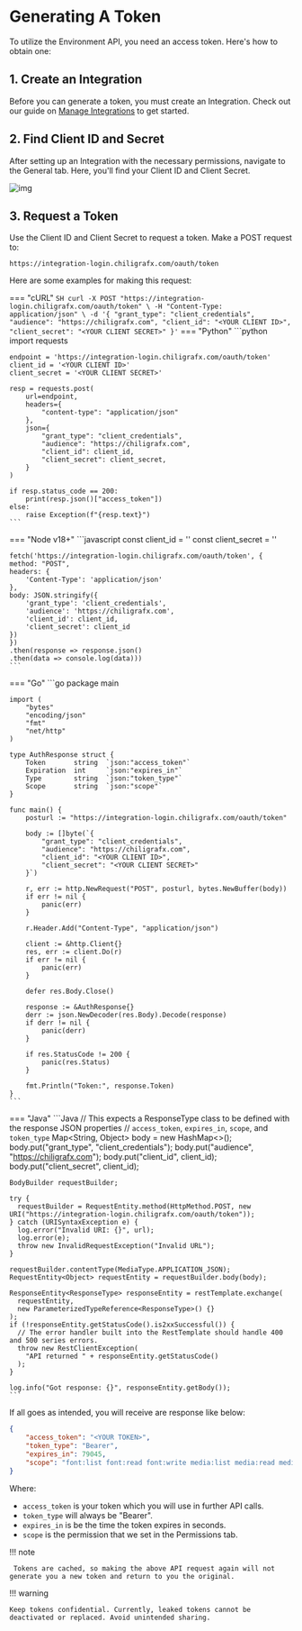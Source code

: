 # Generating A Token

To utilize the Environment API, you need an access token. Here's how to obtain one:

## 1. Create an Integration

Before you can generate a token, you must create an Integration. Check out our guide on [Manage Integrations](/CHILI-GraFx/guides/integrations/) to get started. 

## 2. Find Client ID and Secret

After setting up an Integration with the necessary permissions, navigate to the General tab. Here, you'll find your Client ID and Client Secret.

![img](img)

## 3. Request a Token
Use the Client ID and Client Secret to request a token. Make a POST request to:

```
https://integration-login.chiligrafx.com/oauth/token
```

Here are some examples for making this request:

=== "cURL"
    ``` SH
    curl -X POST "https://integration-login.chiligrafx.com/oauth/token" \
     -H "Content-Type: application/json" \
     -d '{
         "grant_type": "client_credentials",
         "audience": "https://chiligrafx.com",
         "client_id": "<YOUR CLIENT ID>",
         "client_secret": "<YOUR CLIENT SECRET>"
     }'
    ```
=== "Python"
    ```python
    import requests

    endpoint = 'https://integration-login.chiligrafx.com/oauth/token'
    client_id = '<YOUR CLIENT ID>'
    client_secret = '<YOUR CLIENT SECRET>'

    resp = requests.post(
        url=endpoint,
        headers={
            "content-type": "application/json"
        },
        json={
            "grant_type": "client_credentials",
            "audience": "https://chiligrafx.com",
            "client_id": client_id,
            "client_secret": client_secret,
        }
    )

    if resp.status_code == 200:
        print(resp.json()["access_token"])
    else:
        raise Exception(f"{resp.text}")
    ```
=== "Node v18+"
    ```javascript
    const client_id = '<YOUR CLIENT ID>'
    const client_secret = '<YOUR CLIENT SECRET>'

    fetch('https://integration-login.chiligrafx.com/oauth/token', {
    method: "POST",
    headers: {
        'Content-Type': 'application/json'
    },
    body: JSON.stringify({
        'grant_type': 'client_credentials',
        'audience': 'https://chiligrafx.com',
        'client_id': client_id,
        'client_secret': client_id
    })
    })
    .then(response => response.json()
    .then(data => console.log(data)))
    ```
=== "Go"
    ```go
    package main

    import (
        "bytes"
        "encoding/json"
        "fmt"
        "net/http"
    )

    type AuthResponse struct {
        Token		string  `json:"access_token"`
        Expiration	int 	`json:"expires_in"`
        Type	    string  `json:"token_type"`
        Scope		string  `json:"scope"`
    }

    func main() {
        posturl := "https://integration-login.chiligrafx.com/oauth/token"

        body := []byte(`{
            "grant_type": "client_credentials",
            "audience": "https://chiligrafx.com",
            "client_id": "<YOUR CLIENT ID>",
            "client_secret": "<YOUR CLIENT SECRET>"
        }`)

        r, err := http.NewRequest("POST", posturl, bytes.NewBuffer(body))
        if err != nil {
            panic(err)
        }

        r.Header.Add("Content-Type", "application/json")

        client := &http.Client{}
        res, err := client.Do(r)
        if err != nil {
            panic(err)
        }

        defer res.Body.Close()

        response := &AuthResponse{}
        derr := json.NewDecoder(res.Body).Decode(response)
        if derr != nil {
            panic(derr)
        }

        if res.StatusCode != 200 {
            panic(res.Status)
        }

        fmt.Println("Token:", response.Token)
    }
    ```
=== "Java"
    ```Java
    // This expects a ResponseType class to be defined with the response JSON properties
    // `access_token`, `expires_in`, `scope`, and `token_type`
    Map<String, Object> body = new HashMap<>();
    body.put("grant_type", "client_credentials");
    body.put("audience", "https://chiligrafx.com");
    body.put("client_id", client_id);
    body.put("client_secret", client_id);

    BodyBuilder requestBuilder;

    try {
      requestBuilder = RequestEntity.method(HttpMethod.POST, new URI("https://integration-login.chiligrafx.com/oauth/token"));
    } catch (URISyntaxException e) {
      log.error("Invalid URI: {}", url);
      log.error(e);
      throw new InvalidRequestException("Invalid URL");
    }

    requestBuilder.contentType(MediaType.APPLICATION_JSON);
    RequestEntity<Object> requestEntity = requestBuilder.body(body);

    ResponseEntity<ResponseType> responseEntity = restTemplate.exchange(
      requestEntity,
      new ParameterizedTypeReference<ResponseType>() {}
    );
    if (!responseEntity.getStatusCode().is2xxSuccessful()) {
      // The error handler built into the RestTemplate should handle 400 and 500 series errors.
      throw new RestClientException(
        "API returned " + responseEntity.getStatusCode()
      );
    }

    log.info("Got response: {}", responseEntity.getBody());
    ```

If all goes as intended, you will receive are response like below:

```json
{
    "access_token": "<YOUR TOKEN>",
    "token_type": "Bearer",
    "expires_in": 79045,
    "scope": "font:list font:read font:write media:list media:read media:write myproject:list myproject:read myproject:write output:animated output:static template_collection:list template_collection:read template_collection:write template:list template:read template:write"
}
```

Where:
- `access_token` is your token which you will use in further API calls.
- `token_type` will always be "Bearer".
- `expires_in` is be the time the token expires in seconds.
- `scope` is the permission that we set in the Permissions tab.

!!! note 

     Tokens are cached, so making the above API request again will not generate you a new token and return to you the original.

!!! warning

    Keep tokens confidential. Currently, leaked tokens cannot be deactivated or replaced. Avoid unintended sharing.
